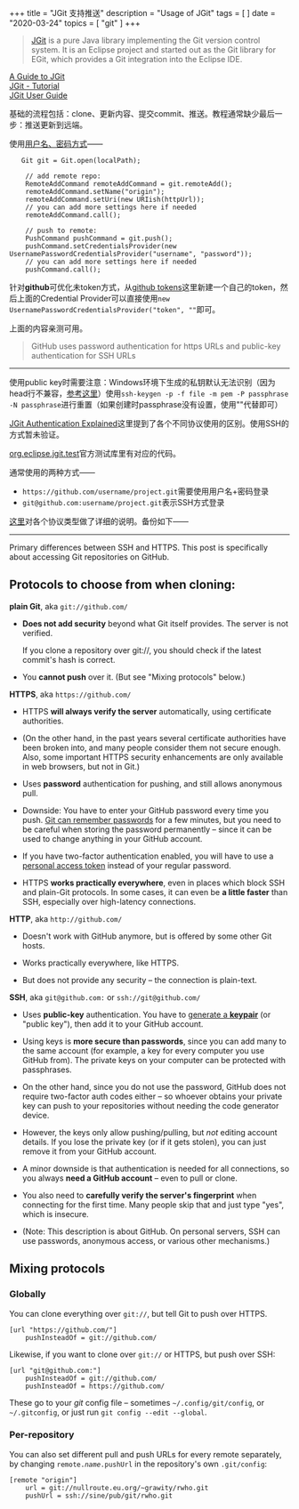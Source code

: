 +++
title = "JGit 支持推送"
description = "Usage of JGit"
tags = [
]
date = "2020-03-24"
topics = [
    "git"
]
+++



>[JGit](https://www.eclipse.org/jgit) is a pure Java library implementing the Git version control system. It is an Eclipse project and started out as the Git library for EGit, which provides a Git integration into the Eclipse IDE.

[A Guide to JGit](https://www.baeldung.com/jgit)  
[JGit - Tutorial](https://www.vogella.com/tutorials/JGit/article.html#opening-a-local-repository-with-jgit)  
[JGit User Guide](https://wiki.eclipse.org/JGit/User_Guide)  

基础的流程包括：clone、更新内容、提交commit、推送。教程通常缺少最后一步：推送更新到远端。

使用[用户名、密码方式](https://stackoverflow.com/a/47458653/1087122)——

```
   Git git = Git.open(localPath); 

    // add remote repo:
    RemoteAddCommand remoteAddCommand = git.remoteAdd();
    remoteAddCommand.setName("origin");
    remoteAddCommand.setUri(new URIish(httpUrl));
    // you can add more settings here if needed
    remoteAddCommand.call();

    // push to remote:
    PushCommand pushCommand = git.push();
    pushCommand.setCredentialsProvider(new UsernamePasswordCredentialsProvider("username", "password"));
    // you can add more settings here if needed
    pushCommand.call();    
```

针对**github**可优化未token方式，从[github tokens](https://github.com/settings/tokens)这里新建一个自己的token，然后上面的Credential Provider可以直接使用`new UsernamePasswordCredentialsProvider("token", ""`即可。

上面的内容亲测可用。

>GitHub uses password authentication for https URLs and public-key authentication for SSH URLs

--- 

使用public key时需要注意：Windows环境下生成的私钥默认无法识别（因为head行不兼容，[参考这里](https://stackoverflow.com/a/55740276/1087122)）使用`ssh-keygen -p -f file -m pem -P passphrase -N passphrase`进行重置（如果创建时passphrase没有设置，使用""代替即可）

[JGit Authentication Explained](https://www.codeaffine.com/2014/12/09/jgit-authentication/)这里提到了各个不同协议使用的区别。使用SSH的方式暂未验证。

[org.eclipse.jgit.test](https://github.com/eclipse/jgit/tree/master/org.eclipse.jgit.test)官方测试库里有对应的代码。

通常使用的两种方式——

- `https://github.com/username/project.git`需要使用用户名+密码登录
- `git@github.com:username/project.git`表示SSH方式登录

[这里](https://gist.github.com/grawity/4392747)对各个协议类型做了详细的说明。备份如下——

---

Primary differences between SSH and HTTPS. This post is specifically about accessing Git repositories on GitHub.

## Protocols to choose from when cloning:

**plain Git**, aka `git://github.com/`

  * **Does not add security** beyond what Git itself provides. The server is not verified.

    If you clone a repository over git://, you should check if the latest commit's hash is correct.

  * You **cannot push** over it. (But see "Mixing protocols" below.)

**HTTPS**, aka `https://github.com/`

  * HTTPS **will always verify the server** automatically, using certificate authorities.

  * (On the other hand, in the past years several certificate authorities have been broken into, and many people consider them not secure enough. Also, some important HTTPS security enhancements are only available in web browsers, but not in Git.)

  * Uses **password** authentication for pushing, and still allows anonymous pull.

  * Downside: You have to enter your GitHub password every time you push. [Git can remember passwords][2] for a few minutes, but you need to be careful when storing the password permanently – since it can be used to change anything in your GitHub account.

  * If you have two-factor authentication enabled, you will have to use a [personal access token][3] instead of your regular password.

  * HTTPS **works practically everywhere**, even in places which block SSH and plain-Git protocols. In some cases, it can even be **a little faster** than SSH, especially over high-latency connections.

**HTTP**, aka `http://github.com/`

  * Doesn't work with GitHub anymore, but is offered by some other Git hosts.

  * Works practically everywhere, like HTTPS.

  * But does not provide any security – the connection is plain-text.

**SSH**, aka `git@github.com:` or `ssh://git@github.com/`

  * Uses **public-key** authentication. You have to [generate a **keypair**][1] (or "public key"), then add it to your GitHub account.

  * Using keys is **more secure than passwords**, since you can add many to the same account (for example, a key for every computer you use GitHub from). The private keys on your computer can be protected with passphrases.

  * On the other hand, since you do not use the password, GitHub does not require two-factor auth codes either – so whoever obtains your private key can push to your repositories without needing the code generator device.

  * However, the keys only allow pushing/pulling, but _not_ editing account details. If you lose the private key (or if it gets stolen), you can just remove it from your GitHub account.

  * A minor downside is that authentication is needed for all connections, so you always **need a GitHub account** – even to pull or clone.

  * You also need to **carefully verify the server's fingerprint** when connecting for the first time. Many people skip that and just type "yes", which is insecure.

  * (Note: This description is about GitHub. On personal servers, SSH can use passwords, anonymous access, or various other mechanisms.)

## Mixing protocols

### Globally

You can clone everything over `git://`, but tell Git to push over HTTPS.

    [url "https://github.com/"]
        pushInsteadOf = git://github.com/

Likewise, if you want to clone over `git://` or HTTPS, but push over SSH:

    [url "git@github.com:"]
        pushInsteadOf = git://github.com/
        pushInsteadOf = https://github.com/

These go to your *git* config file – sometimes `~/.config/git/config`, or `~/.gitconfig`, or just run `git config --edit --global`.

### Per-repository

You can also set different pull and push URLs for every remote separately, by changing <code>remote.<i>name</i>.pushUrl</code> in the repository's own `.git/config`:

    [remote "origin"]
        url = git://nullroute.eu.org/~grawity/rwho.git
        pushUrl = ssh://sine/pub/git/rwho.git

[1]: https://help.github.com/articles/generating-ssh-keys
[2]: https://help.github.com/articles/set-up-git#password-caching
[3]: https://help.github.com/articles/creating-an-access-token-for-command-line-use



